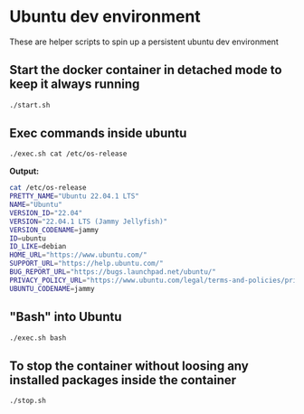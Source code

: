 # Ubuntu dev environment

These are helper scripts to spin up a persistent ubuntu dev environment

## Start the docker container in detached mode to keep it always running

```bash
./start.sh
```

## Exec commands inside ubuntu

```bash
./exec.sh cat /etc/os-release
```

**Output:**

```bash
cat /etc/os-release
PRETTY_NAME="Ubuntu 22.04.1 LTS"
NAME="Ubuntu"
VERSION_ID="22.04"
VERSION="22.04.1 LTS (Jammy Jellyfish)"
VERSION_CODENAME=jammy
ID=ubuntu
ID_LIKE=debian
HOME_URL="https://www.ubuntu.com/"
SUPPORT_URL="https://help.ubuntu.com/"
BUG_REPORT_URL="https://bugs.launchpad.net/ubuntu/"
PRIVACY_POLICY_URL="https://www.ubuntu.com/legal/terms-and-policies/privacy-policy"
UBUNTU_CODENAME=jammy
```

## "Bash" into Ubuntu

```bash
./exec.sh bash
```

## To stop the container without loosing any installed packages inside the container

```bash 
./stop.sh
```
